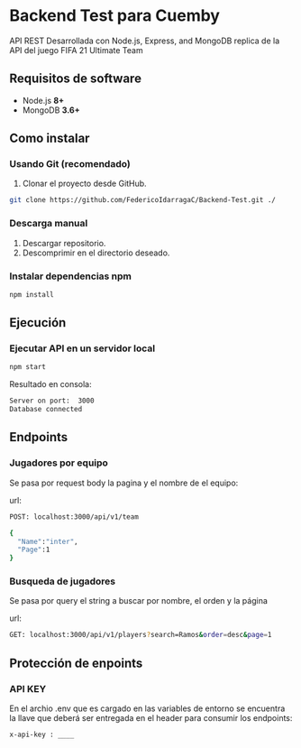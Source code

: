 # Backend Test para Cuemby

API REST Desarrollada con Node.js, Express, and MongoDB replica de la API del juego FIFA 21 Ultimate Team

## Requisitos de software

- Node.js **8+**
- MongoDB **3.6+**

## Como instalar

### Usando Git (recomendado)

1.  Clonar el proyecto desde GitHub. 

```bash
git clone https://github.com/FedericoIdarragaC/Backend-Test.git ./
```

### Descarga manual

1.  Descargar repositorio.
2.  Descomprimir en el directorio deseado.

### Instalar dependencias npm

```bash
npm install
```

## Ejecución

### Ejecutar API en un servidor local

```bash
npm start
```
Resultado en consola:

```bash
Server on port:  3000
Database connected
```

## Endpoints

### Jugadores por equipo 

Se pasa por request body la pagina y el nombre de el equipo:

url:
```bash
POST: localhost:3000/api/v1/team
```
```bash
{
  "Name":"inter",
  "Page":1
}
```

### Busqueda de jugadores

Se pasa por query el string a buscar por nombre, el orden y la página

url:
```bash
GET: localhost:3000/api/v1/players?search=Ramos&order=desc&page=1
```


## Protección de enpoints

### API KEY

En el archio .env que es cargado en las variables de entorno
se encuentra la llave que deberá ser entregada en el header 
para consumir los endpoints:

```bash
x-api-key : ____
```




